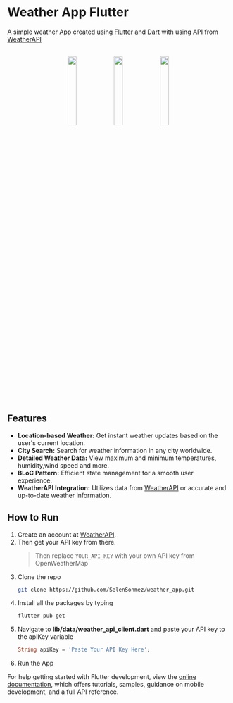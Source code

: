 # Weather App Flutter

A simple weather App created using [Flutter](https://flutter.dev/) and [Dart](https://dart.dev/) with using API from [WeatherAPI](https://www.weatherapi.com/)</br></br>

<p align="center">
<img src="https://github.com/SelenSonmez/weather_app/blob/master/lib/assets/screenshot1.png" width="20%"></img> 
<img src="https://github.com/SelenSonmez/weather_app/blob/master/lib/assets/screenshot2.png" width="20%"></img> 
<img src="https://github.com/SelenSonmez/weather_app/blob/master/lib/assets/screenshot3.png" width="20%"></img>
</p>

## Features

- <b>Location-based Weather:</b> Get instant weather updates based on the user's current location.
- <b>City Search:</b> Search for weather information in any city worldwide.
- <b>Detailed Weather Data:</b> View maximum and minimum temperatures, humidity,wind speed and more.
- <b>BLoC Pattern:</b> Efficient state management for a smooth user experience.
- <b> WeatherAPI Integration:</b> Utilizes data from [WeatherAPI](https://www.weatherapi.com/) or accurate and up-to-date weather information.

## How to Run

1. Create an account at [WeatherAPI](https://www.weatherapi.com/).
2. Then get your API key from there.
   > Then replace `YOUR_API_KEY` with your own API key from OpenWeatherMap
3. Clone the repo
   ```sh
   git clone https://github.com/SelenSonmez/weather_app.git
   ```
4. Install all the packages by typing
   ```sh
   flutter pub get
   ```
5. Navigate to **lib/data/weather_api_client.dart** and paste your API key to the apiKey variable
   ```dart
   String apiKey = 'Paste Your API Key Here';
   ```
6. Run the App

For help getting started with Flutter development, view the
[online documentation](https://docs.flutter.dev/), which offers tutorials,
samples, guidance on mobile development, and a full API reference.
